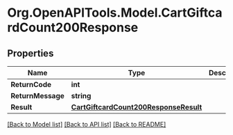 # Org.OpenAPITools.Model.CartGiftcardCount200Response

## Properties

Name | Type | Description | Notes
------------ | ------------- | ------------- | -------------
**ReturnCode** | **int** |  | [optional] 
**ReturnMessage** | **string** |  | [optional] 
**Result** | [**CartGiftcardCount200ResponseResult**](CartGiftcardCount200ResponseResult.md) |  | [optional] 

[[Back to Model list]](../README.md#documentation-for-models) [[Back to API list]](../README.md#documentation-for-api-endpoints) [[Back to README]](../README.md)

